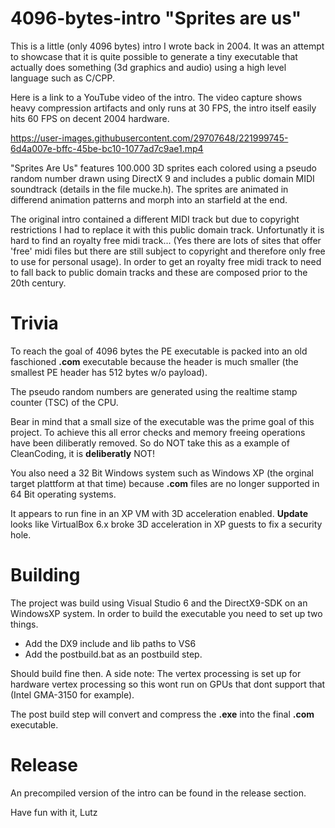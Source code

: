 # 4096-bytes-intro "Sprites are us"

This is a little (only 4096 bytes) intro I wrote back in 2004. It was an attempt to showcase that it is quite possible to generate a tiny executable that actually does something (3d graphics and audio) using a high level language such as C/CPP.

Here is a link to a YouTube video of the intro. The video capture shows heavy compression artifacts and only runs at 30 FPS, the intro itself easily hits 60 FPS on decent 2004 hardware.

https://user-images.githubusercontent.com/29707648/221999745-6d4a007e-bffc-45be-bc10-1077ad7c9ae1.mp4

"Sprites Are Us" features 100.000 3D sprites each colored using a pseudo random number drawn using DirectX 9 and includes a public domain MIDI soundtrack (details in the file mucke.h). The sprites are animated in differend animation patterns and morph into an starfield at the end. 

The original intro contained a different MIDI track but due to copyright restrictions I had to replace it with this public domain track. 
Unfortunatly it is hard to find an royalty free midi track... (Yes there are lots of sites that offer 'free' midi files but there are still subject to copyright and therefore only free to use for personal usage). In order to get an royalty free midi track to need to fall back to public domain tracks and these are composed prior to the 20th century.

# Trivia
To reach the goal of 4096 bytes the PE executable is packed into an old faschioned **.com** executable because the header is much smaller (the smallest PE header has 512 bytes w/o payload).

The pseudo random numbers are generated using the realtime stamp counter (TSC) of the CPU.

Bear in mind that a small size of the executable was the prime goal of this project. To achieve this all error checks and memory freeing operations have been diliberatly removed. So do NOT take this as a example of CleanCoding, it is **deliberatly** NOT!

You also need a 32 Bit Windows system such as Windows XP (the orginal target plattform at that time) because **.com** files are no longer supported in 64 Bit operating systems. 

It appears to run fine in an XP VM with 3D acceleration enabled. **Update** looks like VirtualBox 6.x broke 3D acceleration in XP guests to fix a security hole.

# Building
The project was build using Visual Studio 6 and the DirectX9-SDK on an WindowsXP system. 
In order to build the executable you need to set up two things. 
* Add the DX9 include and lib paths to VS6 
* Add the postbuild.bat as an postbuild step.

Should build fine then. A side note: The vertex processing is set up for hardware vertex processing so this wont run on GPUs that dont support that (Intel GMA-3150 for example).

The post build step will convert and compress the **.exe** into the final **.com** executable.

# Release
An precompiled version of the intro can be found in the release section. 

Have fun with it,
Lutz
